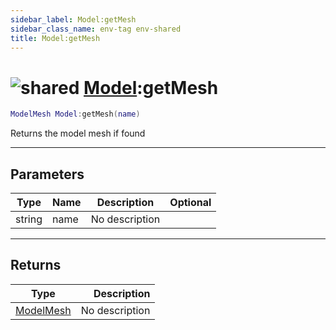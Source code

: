 ```yaml
---
sidebar_label: Model:getMesh
sidebar_class_name: env-tag env-shared
title: Model:getMesh
---
```


# <img src='/img/wiki/shared.png' alt='shared' data-tag='env-tag' /> [Model](../model/README.md):getMesh

```lua
ModelMesh Model:getMesh(name)
```

Returns the model mesh if found<br/>

-----------------
## Parameters

| Type   | Name | Description | Optional |
| ------ | ---- | ----------- | -------: |
| string | name | No description |   |

-----------------
## Returns

| Type   | Description |
| ------ | ----------: |
| [ModelMesh](../modelmesh/README.md) | No description |
